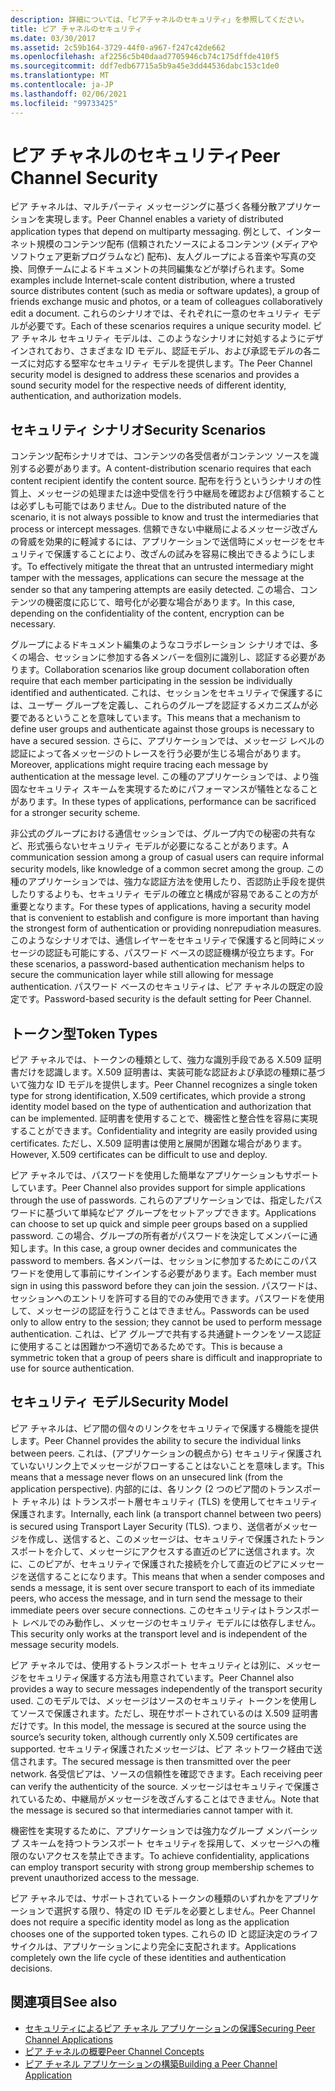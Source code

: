 ```yaml
---
description: 詳細については、「ピアチャネルのセキュリティ」を参照してください。
title: ピア チャネルのセキュリティ
ms.date: 03/30/2017
ms.assetid: 2c59b164-3729-44f0-a967-f247c42de662
ms.openlocfilehash: af2256c5b40daad7705946cb74c175dffde410f5
ms.sourcegitcommit: ddf7edb67715a5b9a45e3dd44536dabc153c1de0
ms.translationtype: MT
ms.contentlocale: ja-JP
ms.lasthandoff: 02/06/2021
ms.locfileid: "99733425"
---
```

# <a name="peer-channel-security"></a><span data-ttu-id="0f731-103">ピア チャネルのセキュリティ</span><span class="sxs-lookup"><span data-stu-id="0f731-103">Peer Channel Security</span></span>

<span data-ttu-id="0f731-104">ピア チャネルは、マルチパーティ メッセージングに基づく各種分散アプリケーションを実現します。</span><span class="sxs-lookup"><span data-stu-id="0f731-104">Peer Channel enables a variety of distributed application types that depend on multiparty messaging.</span></span> <span data-ttu-id="0f731-105">例として、インターネット規模のコンテンツ配布 (信頼されたソースによるコンテンツ (メディアやソフトウェア更新プログラムなど) 配布)、友人グループによる音楽や写真の交換、同僚チームによるドキュメントの共同編集などが挙げられます。</span><span class="sxs-lookup"><span data-stu-id="0f731-105">Some examples include Internet-scale content distribution, where a trusted source distributes content (such as media or software updates), a group of friends exchange music and photos, or a team of colleagues collaboratively edit a document.</span></span> <span data-ttu-id="0f731-106">これらのシナリオでは、それぞれに一意のセキュリティ モデルが必要です。</span><span class="sxs-lookup"><span data-stu-id="0f731-106">Each of these scenarios requires a unique security model.</span></span> <span data-ttu-id="0f731-107">ピア チャネル セキュリティ モデルは、このようなシナリオに対処するようにデザインされており、さまざまな ID モデル、認証モデル、および承認モデルの各ニーズに対応する堅牢なセキュリティ モデルを提供します。</span><span class="sxs-lookup"><span data-stu-id="0f731-107">The Peer Channel security model is designed to address these scenarios and provides a sound security model for the respective needs of different identity, authentication, and authorization models.</span></span>  
  
## <a name="security-scenarios"></a><span data-ttu-id="0f731-108">セキュリティ シナリオ</span><span class="sxs-lookup"><span data-stu-id="0f731-108">Security Scenarios</span></span>  

 <span data-ttu-id="0f731-109">コンテンツ配布シナリオでは、コンテンツの各受信者がコンテンツ ソースを識別する必要があります。</span><span class="sxs-lookup"><span data-stu-id="0f731-109">A content-distribution scenario requires that each content recipient identify the content source.</span></span> <span data-ttu-id="0f731-110">配布を行うというシナリオの性質上、メッセージの処理または途中受信を行う中継局を確認および信頼することは必ずしも可能ではありません。</span><span class="sxs-lookup"><span data-stu-id="0f731-110">Due to the distributed nature of the scenario, it is not always possible to know and trust the intermediaries that process or intercept messages.</span></span> <span data-ttu-id="0f731-111">信頼できない中継局によるメッセージ改ざんの脅威を効果的に軽減するには、アプリケーションで送信時にメッセージをセキュリティで保護することにより、改ざんの試みを容易に検出できるようにします。</span><span class="sxs-lookup"><span data-stu-id="0f731-111">To effectively mitigate the threat that an untrusted intermediary might tamper with the messages, applications can secure the message at the sender so that any tampering attempts are easily detected.</span></span> <span data-ttu-id="0f731-112">この場合、コンテンツの機密度に応じて、暗号化が必要な場合があります。</span><span class="sxs-lookup"><span data-stu-id="0f731-112">In this case, depending on the confidentiality of the content, encryption can be necessary.</span></span>  
  
 <span data-ttu-id="0f731-113">グループによるドキュメント編集のようなコラボレーション シナリオでは、多くの場合、セッションに参加する各メンバーを個別に識別し、認証する必要があります。</span><span class="sxs-lookup"><span data-stu-id="0f731-113">Collaboration scenarios like group document collaboration often require that each member participating in the session be individually identified and authenticated.</span></span> <span data-ttu-id="0f731-114">これは、セッションをセキュリティで保護するには、ユーザー グループを定義し、これらのグループを認証するメカニズムが必要であるということを意味しています。</span><span class="sxs-lookup"><span data-stu-id="0f731-114">This means that a mechanism to define user groups and authenticate against those groups is necessary to have a secured session.</span></span> <span data-ttu-id="0f731-115">さらに、アプリケーションでは、メッセージ レベルの認証によって各メッセージのトレースを行う必要が生じる場合があります。</span><span class="sxs-lookup"><span data-stu-id="0f731-115">Moreover, applications might require tracing each message by authentication at the message level.</span></span> <span data-ttu-id="0f731-116">この種のアプリケーションでは、より強固なセキュリティ スキームを実現するためにパフォーマンスが犠牲となることがあります。</span><span class="sxs-lookup"><span data-stu-id="0f731-116">In these types of applications, performance can be sacrificed for a stronger security scheme.</span></span>  
  
 <span data-ttu-id="0f731-117">非公式のグループにおける通信セッションでは、グループ内での秘密の共有など、形式張らないセキュリティ モデルが必要になることがあります。</span><span class="sxs-lookup"><span data-stu-id="0f731-117">A communication session among a group of casual users can require informal security models, like knowledge of a common secret among the group.</span></span> <span data-ttu-id="0f731-118">この種のアプリケーションでは、強力な認証方法を使用したり、否認防止手段を提供したりするよりも、セキュリティ モデルの確立と構成が容易であることの方が重要となります。</span><span class="sxs-lookup"><span data-stu-id="0f731-118">For these types of applications, having a security model that is convenient to establish and configure is more important than having the strongest form of authentication or providing nonrepudiation measures.</span></span> <span data-ttu-id="0f731-119">このようなシナリオでは、通信レイヤーをセキュリティで保護すると同時にメッセージの認証も可能にする、パスワード ベースの認証機構が役立ちます。</span><span class="sxs-lookup"><span data-stu-id="0f731-119">For these scenarios, a password-based authentication mechanism helps to secure the communication layer while still allowing for message authentication.</span></span> <span data-ttu-id="0f731-120">パスワード ベースのセキュリティは、ピア チャネルの既定の設定です。</span><span class="sxs-lookup"><span data-stu-id="0f731-120">Password-based security is the default setting for Peer Channel.</span></span>  
  
## <a name="token-types"></a><span data-ttu-id="0f731-121">トークン型</span><span class="sxs-lookup"><span data-stu-id="0f731-121">Token Types</span></span>  

 <span data-ttu-id="0f731-122">ピア チャネルでは、トークンの種類として、強力な識別手段である X.509 証明書だけを認識します。X.509 証明書は、実装可能な認証および承認の種類に基づいて強力な ID モデルを提供します。</span><span class="sxs-lookup"><span data-stu-id="0f731-122">Peer Channel recognizes a single token type for strong identification, X.509 certificates, which provide a strong identity model based on the type of authentication and authorization that can be implemented.</span></span> <span data-ttu-id="0f731-123">証明書を使用することで、機密性と整合性を容易に実現することができます。</span><span class="sxs-lookup"><span data-stu-id="0f731-123">Confidentiality and integrity are easily provided using certificates.</span></span> <span data-ttu-id="0f731-124">ただし、X.509 証明書は使用と展開が困難な場合があります。</span><span class="sxs-lookup"><span data-stu-id="0f731-124">However, X.509 certificates can be difficult to use and deploy.</span></span>  
  
 <span data-ttu-id="0f731-125">ピア チャネルでは、パスワードを使用した簡単なアプリケーションもサポートしています。</span><span class="sxs-lookup"><span data-stu-id="0f731-125">Peer Channel also provides support for simple applications through the use of passwords.</span></span> <span data-ttu-id="0f731-126">これらのアプリケーションでは、指定したパスワードに基づいて単純なピア グループをセットアップできます。</span><span class="sxs-lookup"><span data-stu-id="0f731-126">Applications can choose to set up quick and simple peer groups based on a supplied password.</span></span> <span data-ttu-id="0f731-127">この場合、グループの所有者がパスワードを決定してメンバーに通知します。</span><span class="sxs-lookup"><span data-stu-id="0f731-127">In this case, a group owner decides and communicates the password to members.</span></span> <span data-ttu-id="0f731-128">各メンバーは、セッションに参加するためにこのパスワードを使用して事前にサインインする必要があります。</span><span class="sxs-lookup"><span data-stu-id="0f731-128">Each member must sign in using this password before they can join the session.</span></span> <span data-ttu-id="0f731-129">パスワードは、セッションへのエントリを許可する目的でのみ使用できます。パスワードを使用して、メッセージの認証を行うことはできません。</span><span class="sxs-lookup"><span data-stu-id="0f731-129">Passwords can be used only to allow entry to the session; they cannot be used to perform message authentication.</span></span> <span data-ttu-id="0f731-130">これは、ピア グループで共有する共通鍵トークンをソース認証に使用することは困難かつ不適切であるためです。</span><span class="sxs-lookup"><span data-stu-id="0f731-130">This is because a symmetric token that a group of peers share is difficult and inappropriate to use for source authentication.</span></span>  
  
## <a name="security-model"></a><span data-ttu-id="0f731-131">セキュリティ モデル</span><span class="sxs-lookup"><span data-stu-id="0f731-131">Security Model</span></span>  

 <span data-ttu-id="0f731-132">ピア チャネルは、ピア間の個々のリンクをセキュリティで保護する機能を提供します。</span><span class="sxs-lookup"><span data-stu-id="0f731-132">Peer Channel provides the ability to secure the individual links between peers.</span></span> <span data-ttu-id="0f731-133">これは、(アプリケーションの観点から) セキュリティ保護されていないリンク上でメッセージがフローすることはないことを意味します。</span><span class="sxs-lookup"><span data-stu-id="0f731-133">This means that a message never flows on an unsecured link (from the application perspective).</span></span> <span data-ttu-id="0f731-134">内部的には、各リンク (2 つのピア間のトランスポート チャネル) は トランスポート層セキュリティ (TLS) を使用してセキュリティ保護されます。</span><span class="sxs-lookup"><span data-stu-id="0f731-134">Internally, each link (a transport channel between two peers) is secured using Transport Layer Security (TLS).</span></span> <span data-ttu-id="0f731-135">つまり、送信者がメッセージを作成し、送信すると、このメッセージは、セキュリティで保護されたトランスポートを介して、メッセージにアクセスする直近のピアに送信されます。次に、このピアが、セキュリティで保護された接続を介して直近のピアにメッセージを送信することになります。</span><span class="sxs-lookup"><span data-stu-id="0f731-135">This means that when a sender composes and sends a message, it is sent over secure transport to each of its immediate peers, who access the message, and in turn send the message to their immediate peers over secure connections.</span></span> <span data-ttu-id="0f731-136">このセキュリティはトランスポート レベルでのみ動作し、メッセージのセキュリティ モデルには依存しません。</span><span class="sxs-lookup"><span data-stu-id="0f731-136">This security only works at the transport level and is independent of the message security models.</span></span>  
  
 <span data-ttu-id="0f731-137">ピア チャネルでは、使用するトランスポート セキュリティとは別に、メッセージをセキュリティ保護する方法も用意されています。</span><span class="sxs-lookup"><span data-stu-id="0f731-137">Peer Channel also provides a way to secure messages independently of the transport security used.</span></span> <span data-ttu-id="0f731-138">このモデルでは、メッセージはソースのセキュリティ トークンを使用してソースで保護されます。ただし、現在サポートされているのは X.509 証明書だけです。</span><span class="sxs-lookup"><span data-stu-id="0f731-138">In this model, the message is secured at the source using the source’s security token, although currently only X.509 certificates are supported.</span></span> <span data-ttu-id="0f731-139">セキュリティ保護されたメッセージは、ピア ネットワーク経由で送信されます。</span><span class="sxs-lookup"><span data-stu-id="0f731-139">The secured message is then transmitted over the peer network.</span></span> <span data-ttu-id="0f731-140">各受信ピアは、ソースの信頼性を確認できます。</span><span class="sxs-lookup"><span data-stu-id="0f731-140">Each receiving peer can verify the authenticity of the source.</span></span> <span data-ttu-id="0f731-141">メッセージはセキュリティで保護されているため、中継局がメッセージを改ざんすることはできません。</span><span class="sxs-lookup"><span data-stu-id="0f731-141">Note that the message is secured so that intermediaries cannot tamper with it.</span></span>  
  
 <span data-ttu-id="0f731-142">機密性を実現するために、アプリケーションでは強力なグループ メンバーシップ スキームを持つトランスポート セキュリティを採用して、メッセージへの権限のないアクセスを禁止できます。</span><span class="sxs-lookup"><span data-stu-id="0f731-142">To achieve confidentiality, applications can employ transport security with strong group membership schemes to prevent unauthorized access to the message.</span></span>  
  
 <span data-ttu-id="0f731-143">ピア チャネルでは、サポートされているトークンの種類のいずれかをアプリケーションで選択する限り、特定の ID モデルを必要としません。</span><span class="sxs-lookup"><span data-stu-id="0f731-143">Peer Channel does not require a specific identity model as long as the application chooses one of the supported token types.</span></span> <span data-ttu-id="0f731-144">これらの ID と認証決定のライフサイクルは、アプリケーションにより完全に支配されます。</span><span class="sxs-lookup"><span data-stu-id="0f731-144">Applications completely own the life cycle of these identities and authentication decisions.</span></span>  
  
## <a name="see-also"></a><span data-ttu-id="0f731-145">関連項目</span><span class="sxs-lookup"><span data-stu-id="0f731-145">See also</span></span>

- [<span data-ttu-id="0f731-146">セキュリティによるピア チャネル アプリケーションの保護</span><span class="sxs-lookup"><span data-stu-id="0f731-146">Securing Peer Channel Applications</span></span>](securing-peer-channel-applications.md)
- [<span data-ttu-id="0f731-147">ピア チャネルの概要</span><span class="sxs-lookup"><span data-stu-id="0f731-147">Peer Channel Concepts</span></span>](peer-channel-concepts.md)
- [<span data-ttu-id="0f731-148">ピア チャネル アプリケーションの構築</span><span class="sxs-lookup"><span data-stu-id="0f731-148">Building a Peer Channel Application</span></span>](building-a-peer-channel-application.md)
